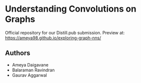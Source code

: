 # Understanding Convolutions on Graphs
Official repository for our Distill.pub submission. 
Preview at: https://ameya98.github.io/exploring-graph-nns/

## Authors
* Ameya Daigavane
* Balaraman Ravindran
* Gaurav Aggarwal
